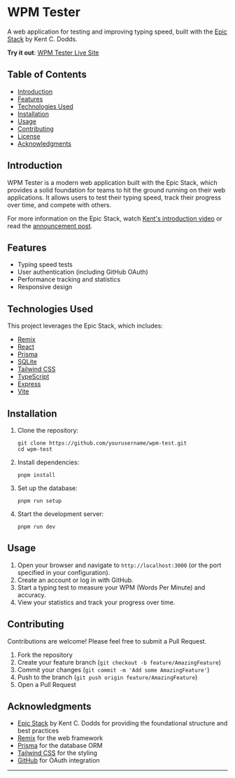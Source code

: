 # WPM Tester

A web application for testing and improving typing speed, built with the
[Epic Stack](https://github.com/epicweb-dev/epic-stack) by Kent C. Dodds.

**Try it out**: [WPM Tester Live Site](https://wpm-tester.morgvanny.com)

## Table of Contents

- [Introduction](#introduction)
- [Features](#features)
- [Technologies Used](#technologies-used)
- [Installation](#installation)
- [Usage](#usage)
- [Contributing](#contributing)
- [License](#license)
- [Acknowledgments](#acknowledgments)

## Introduction

WPM Tester is a modern web application built with the Epic Stack, which provides
a solid foundation for teams to hit the ground running on their web
applications. It allows users to test their typing speed, track their progress
over time, and compete with others.

For more information on the Epic Stack, watch
[Kent's introduction video](https://remix.run/resources/epic-stack) or read the
[announcement post](https://kentcdodds.com/blog/introducing-the-epic-stack).

## Features

- Typing speed tests
- User authentication (including GitHub OAuth)
- Performance tracking and statistics
- Responsive design

## Technologies Used

This project leverages the Epic Stack, which includes:

- [Remix](https://remix.run/)
- [React](https://reactjs.org/)
- [Prisma](https://www.prisma.io/)
- [SQLite](https://www.sqlite.org/)
- [Tailwind CSS](https://tailwindcss.com/)
- [TypeScript](https://www.typescriptlang.org/)
- [Express](https://expressjs.com/)
- [Vite](https://vitejs.dev/)

## Installation

1. Clone the repository:

   ```
   git clone https://github.com/yourusername/wpm-test.git
   cd wpm-test
   ```

2. Install dependencies:

   ```
   pnpm install
   ```

3. Set up the database:

   ```
   pnpm run setup
   ```

4. Start the development server:
   ```
   pnpm run dev
   ```

## Usage

1. Open your browser and navigate to `http://localhost:3000` (or the port
   specified in your configuration).
2. Create an account or log in with GitHub.
3. Start a typing test to measure your WPM (Words Per Minute) and accuracy.
4. View your statistics and track your progress over time.

## Contributing

Contributions are welcome! Please feel free to submit a Pull Request.

1. Fork the repository
2. Create your feature branch (`git checkout -b feature/AmazingFeature`)
3. Commit your changes (`git commit -m 'Add some AmazingFeature'`)
4. Push to the branch (`git push origin feature/AmazingFeature`)
5. Open a Pull Request

## Acknowledgments

- [Epic Stack](https://github.com/epicweb-dev/epic-stack) by Kent C. Dodds for
  providing the foundational structure and best practices
- [Remix](https://remix.run/) for the web framework
- [Prisma](https://www.prisma.io/) for the database ORM
- [Tailwind CSS](https://tailwindcss.com/) for the styling
- [GitHub](https://github.com/) for OAuth integration

---
